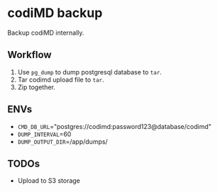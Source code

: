 codiMD backup
===========================
Backup codiMD internally. 

## Workflow

1. Use `pg_dump` to dump postgresql database to `tar`.
2. Tar codimd upload file to `tar`.
3. Zip together.


## ENVs

- `CMD_DB_URL`="postgres://codimd:password123@database/codimd"
- `DUMP_INTERVAL`=60
- `DUMP_OUTPUT_DIR`=/app/dumps/

## TODOs

- Upload to S3 storage
